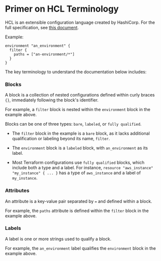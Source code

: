 # Primer on HCL Terminology

HCL is an extensible configuration language created by HashiCorp. For the full specification, see [this document](https://github.com/hashicorp/hcl/blob/main/hclsyntax/spec.md).


Example:
```hcl
environment "an_environment" {
  filter {
    paths = ["an-environment/*"]
  }
}
```

The key terminology to understand the documentation below includes:

### Blocks

A block is a collection of nested configurations defined within curly braces `{}`, immediately following the block's identifier.

For example, a `filter` block is nested within the `environment` block in the example above.

Blocks can be one of three types: `bare`, `labeled`, or `fully qualified`.

- The `filter` block in the example is a `bare` block, as it lacks additional qualification or labeling beyond its name, `filter`.

- The `environment` block is a `labeled` block, with `an_environment` as its label.

- Most Terraform configurations use `fully qualified` blocks, which include both a type and a label. For instance, `resource "aws_instance" "my_instance" { ... }` has a type of `aws_instance` and a label of `my_instance`.


### Attributes

An attribute is a key-value pair separated by `=` and defined within a block.

For example, the `paths` attribute is defined within the `filter` block in the example above.


### Labels

A label is one or more strings used to qualify a block.

For example, the `an_environment` label qualifies the `environment` block in the example above.
